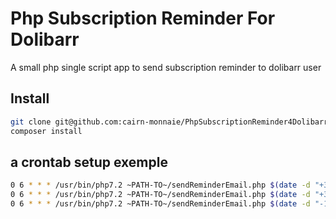 # Php Subscription Reminder For Dolibarr

A small php single script app to send subscription reminder to dolibarr user

## Install
```bash
git clone git@github.com:cairn-monnaie/PhpSubscriptionReminder4Dolibarr.git
composer install
```

## a crontab setup exemple
```bash
0 6 * * * /usr/bin/php7.2 ~PATH-TO~/sendReminderEmail.php $(date -d "+30 days" +\%Y-\%m-\%d) ~PATH-TO~/jmoins30.txt >> /var/log/sendReminderEmail.log
0 6 * * * /usr/bin/php7.2 ~PATH-TO~/sendReminderEmail.php $(date -d "+3 days" +\%Y-\%m-\%d) ~PATH-TO~/jmoins3.txt >> /var/log/sendReminderEmail.log
0 6 * * * /usr/bin/php7.2 ~PATH-TO~/sendReminderEmail.php $(date -d "-15 days" +\%Y-\%m-\%d) ~PATH-TO~/jplus15.txt >> /var/log/sendReminderEmail.log
```
